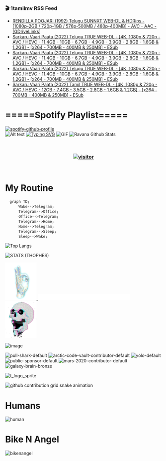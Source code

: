 ### 🎬 1tamilmv RSS Feed

<!-- BLOG-POST-LIST:START -->
- [RENDILLA POOJARI &lpar;1992&rpar; Telugu SUNNXT WEB-DL &amp; HDRips - [1080p-2GB / 720p-1GB / 576p-500MB / 480p-400MB] - AVC - AAC - [GDriveLinks]](https://www.1tamilmv.space/index.php?/forums/topic/164771-rendilla-poojari-1992-telugu-sunnxt-web-dl-hdrips-1080p-2gb-720p-1gb-576p-500mb-480p-400mb-avc-aac-gdrivelinks/&do=findComment&comment=329395)
- [Sarkaru Vaari Paata &lpar;2022&rpar; Telugu TRUE WEB-DL - [4K, 1080p &amp; 720p - AVC / HEVC - 11.4GB - 10GB - 6.7GB - 4.9GB - 3.9GB - 2.8GB - 1.6GB &amp; 1.2GB] - [x264 - 700MB - 400MB &amp; 250MB] - ESub](https://www.1tamilmv.space/index.php?/forums/topic/163420-sarkaru-vaari-paata-2022-telugu-true-web-dl-4k-1080p-720p-avc-hevc-114gb-10gb-67gb-49gb-39gb-28gb-16gb-12gb-x264-700mb-400mb-250mb-esub/&do=findComment&comment=329394)
- [Sarkaru Vaari Paata &lpar;2022&rpar; Telugu TRUE WEB-DL - [4K, 1080p &amp; 720p - AVC / HEVC - 11.4GB - 10GB - 6.7GB - 4.9GB - 3.9GB - 2.8GB - 1.6GB &amp; 1.2GB] - [x264 - 700MB - 400MB &amp; 250MB] - ESub](https://www.1tamilmv.space/index.php?/forums/topic/163420-sarkaru-vaari-paata-2022-telugu-true-web-dl-4k-1080p-720p-avc-hevc-114gb-10gb-67gb-49gb-39gb-28gb-16gb-12gb-x264-700mb-400mb-250mb-esub/&do=findComment&comment=329393)
- [Sarkaru Vaari Paata &lpar;2022&rpar; Telugu TRUE WEB-DL - [4K, 1080p &amp; 720p - AVC / HEVC - 11.4GB - 10GB - 6.7GB - 4.9GB - 3.9GB - 2.8GB - 1.6GB &amp; 1.2GB] - [x264 - 700MB - 400MB &amp; 250MB] - ESub](https://www.1tamilmv.space/index.php?/forums/topic/163420-sarkaru-vaari-paata-2022-telugu-true-web-dl-4k-1080p-720p-avc-hevc-114gb-10gb-67gb-49gb-39gb-28gb-16gb-12gb-x264-700mb-400mb-250mb-esub/&do=findComment&comment=329392)
- [Sarkaru Vaari Paata &lpar;2022&rpar; Tamil TRUE WEB-DL - [4K, 1080p &amp; 720p - AVC / HEVC - 12GB - 7.4GB - 3.5GB - 2.8GB - 1.6GB &amp; 1.2GB] - [x264 - 700MB - 400MB &amp; 250MB] - ESub](https://www.1tamilmv.space/index.php?/forums/topic/164677-sarkaru-vaari-paata-2022-tamil-true-web-dl-4k-1080p-720p-avc-hevc-12gb-74gb-35gb-28gb-16gb-12gb-x264-700mb-400mb-250mb-esub/&do=findComment&comment=329391)
<!-- BLOG-POST-LIST:END -->

# =====Spotify Playlist=====
[![spotify-github-profile](https://spotify-github-profile.vercel.app/api/view?uid=31rfzgmuvvewegdlxvlev4ynz4vu&cover_image=true&theme=default&bar_color=53b14f&bar_color_cover=true)](https://ravana69.github.io/rss)
</br>
![Alt text](https://spotify-recently-played-readme.vercel.app/api?user=31rfzgmuvvewegdlxvlev4ynz4vu)
[![Typing SVG](https://readme-typing-svg.herokuapp.com?color=%2336BCF7&center=true&vCenter=true&multiline=true&height=81&lines=I+AM+RAVANA;CONTACT+ME+ON+TELEGRAM%3A+%40R4V4N4)](https://git.io/typing-svg)
<img align="centre" height="400px" width="490px" alt="GIF" src="https://github.com/ravana69/ravana69/blob/master/rvm.gif" />
![Ravana Github Stats](https://github-readme-stats.vercel.app/api?username=ravana69&&show_icons=true&theme=radical)

<br />
<h3 align="center"> <a href="https://t.me/r4v4n4"><img src="https://profile-counter.glitch.me/ravana69/count.svg" alt="visitor" width="600"></a> </h3>
</br>

<H1>My Routine</H1>

```mermaid
  graph TD;
      Wake-->Telegram;
      Telegram-->Office;
      Office-->Telegram;
      Telegram-->Home;
      Home-->Telegram;
      Telegram-->Sleep;
      Sleep-->Wake;
```
![Top Langs](https://github-readme-stats.vercel.app/api/top-langs/?username=ravana69&&show_icons=true&theme=radical)

![STATS (THOPHES)](https://github-profile-trophy.vercel.app/?username=ravana69&theme=gruvbox&margin-w=10&margin-h=15&column=8)
<br />
<p align="left">
    <a href="#">
        <img width="20%" src="./assets/images/hand.gif" alt="" />
    </a>
    <a href="#">
        <img width="59%" src="./assets/images/spacer.png" alt="" >
    </a>
    <a href="#">
        <img width="20%" src="./assets/images/skull.gif" alt="" />
    </a>
</p>


![image](https://user-images.githubusercontent.com/47528708/175298537-0623dc00-7b1a-4ec1-b5b1-71768763a234.png)

<img width="148" alt="pull-shark-default" src="https://user-images.githubusercontent.com/47528708/176419715-70981865-4dc6-489a-8a1a-06842db67b15.gif"> <img width="148" alt="arctic-code-vault-contributor-default" src="https://user-images.githubusercontent.com/47528708/175267501-e1fbbb8f-c2b2-4882-b865-2ac4debef26c.png"> <img width="148" alt="yolo-default" src="https://user-images.githubusercontent.com/47528708/175267654-281a1880-1129-4b7b-bf2f-de5dd2bc5afa.png"> <img width="148" alt="public-sponsor-default" src="https://user-images.githubusercontent.com/47528708/175268448-2e78cc75-fb25-4d76-bd22-7df520446b45.png"> <img width="148" alt="mars-2020-contributor-default" src="https://user-images.githubusercontent.com/47528708/175268475-de6d987a-3be9-4353-86a5-23b422559355.png"> <img width="148" alt="galaxy-brain-bronze" src="https://user-images.githubusercontent.com/47528708/176419717-e2fdca8b-0fdc-47dd-9511-a7ff52178a33.gif">

![t_logo_sprite](https://user-images.githubusercontent.com/47528708/175293007-21ff1792-1fca-4be3-bcae-12fdc3aa414f.svg)

![github contribution grid snake animation](https://raw.githubusercontent.com/ravana69/ravana69/output/github-contribution-grid-snake-dark.svg#gh-dark-mode-only)

# Humans
<img width="170" alt="human" src="https://user-images.githubusercontent.com/47528708/176413829-c142d478-1c96-4c3c-a2a4-2dd35374c335.gif">

# Bike N Angel
<img width="170" alt="bikenangel" src="https://user-images.githubusercontent.com/47528708/176616968-3a44f91e-8016-477c-9bb5-c4689a1adbee.gif">

